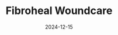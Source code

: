 ---  
layout: startup_page  
title: "Fibroheal Woundcare"  
id: "fibroheal.com"  
permalink: "/fibrohealwoundcarefibroheal.com12152024/"  
website: "https://fibroheal.com/"  
funding_round: "Pre-Series A"  
funding_amount: "₹6.3Cr"  
investors: "existing promoters, leading surgeons, medical professionals, bankers, KK Narayanan"  
about: "Fibroheal Woundcare is a medical devices startup developing silk proteins-based products for wound care. Their products are used in over 500 hospitals across India and are sold on e-commerce platforms. The company aims to scale its go-to-market strategy and expand its product pipeline."  
markets: "Medical Devices, Healthtech"  
hq: "Bengaluru, Karnataka, India"  
founded_year: "2017"  
linkedin: "https://in.linkedin.com/company/fibroheal"  
twitter: "https://twitter.com/fibroheal1"  
instagram: ""  
facebook: "https://www.facebook.com/Fibroheal"  
crunchbase: ""  
pitchbook: "https://pitchbook.com/profiles/company/481452-49"  

date_display: "15-Dec-2024"  
date: "2024-12-15"

# SEO Optimization  
meta_title: "Fibroheal Woundcare - Pre-Series A Funding (₹6.3Cr)"  
meta_description: "Fibroheal Woundcare, Fibroheal Woundcare is a medical devices startup developing silk proteins-based products for wound care. Their products are used in over 500 hospitals..."  
meta_keywords: "Fibroheal Woundcare, Medical Devices, Healthtech, Pre-Series A funding"  
canonical_url: "https://startup.projectstartups.com/fibrohealwoundcarefibroheal.com12152024/"  
---